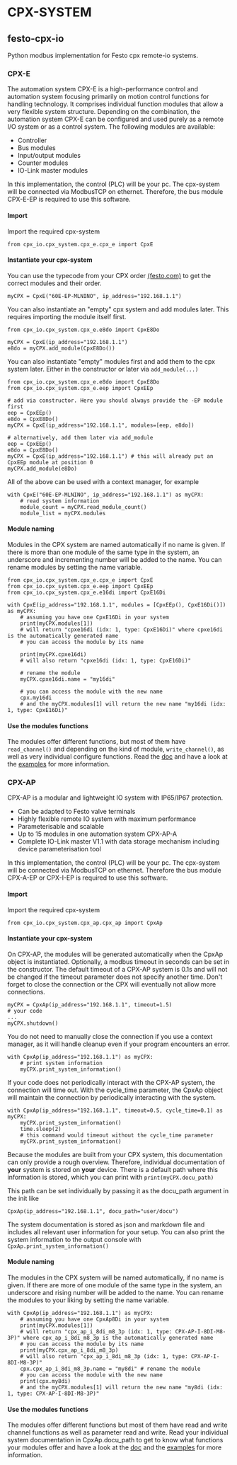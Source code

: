 # CPX-SYSTEM

## festo-cpx-io
Python modbus implementation for Festo cpx remote-io systems.

### CPX-E
The automation system CPX-E is a high-performance control and automation system focusing primarily on motion control functions for handling technology. It comprises individual function modules that allow a very flexible system structure. Depending on the combination, the automation system CPX-E can be configured and used purely as a remote I/O system or as a control system. The following modules are available:
- Controller
- Bus modules
- Input/output modules
- Counter modules
- IO-Link master modules

In this implementation, the control (PLC) will be your pc. The cpx-system will be connected via ModbusTCP on ethernet. Therefore, the bus module CPX-E-EP is required to use this software.

#### Import
Import the required cpx-system
```
from cpx_io.cpx_system.cpx_e.cpx_e import CpxE
```

#### Instantiate your cpx-system
You can use the typecode from your CPX order [(festo.com)](https://www.festo.com/) to get the correct modules and their order.
```
myCPX = CpxE("60E-EP-MLNINO", ip_address="192.168.1.1")
```
You can also instantiate an "empty" cpx system and add modules later. This requires importing the module itself first.
```
from cpx_io.cpx_system.cpx_e.e8do import CpxE8Do

myCPX = CpxE(ip_address="192.168.1.1")
e8do = myCPX.add_module(CpxE8Do())
```
You can also instantiate "empty" modules first and add them to the cpx system later. Either in the constructor or later via `add_module(...)`

```
from cpx_io.cpx_system.cpx_e.e8do import CpxE8Do
from cpx_io.cpx_system.cpx_e.eep import CpxEEp

# add via constructor. Here you should always provide the -EP module first
eep = CpxEEp()
e8do = CpxE8Do()
myCPX = CpxE(ip_address="192.168.1.1", modules=[eep, e8do])

# alternatively, add them later via add_module
eep = CpxEEp()
e8do = CpxE8Do()
myCPX = CpxE(ip_address="192.168.1.1") # this will already put an CpxEEp module at position 0
myCPX.add_module(e8Do)
```

All of the above can be used with a context manager, for example
```
with CpxE("60E-EP-MLNINO", ip_address="192.168.1.1") as myCPX:
    # read system information
    module_count = myCPX.read_module_count()
    module_list = myCPX.modules
```

#### Module naming
Modules in the CPX system are named automatically if no name is given. If there is more than one module of the same type in the system, an underscore and incrementing number will be added to the name. You can rename modules by setting the name variable.
```
from cpx_io.cpx_system.cpx_e.cpx_e import CpxE
from cpx_io.cpx_system.cpx_e.eep import CpxEEp
from cpx_io.cpx_system.cpx_e.e16di import CpxE16Di

with CpxE(ip_address="192.168.1.1", modules = [CpxEEp(), CpxE16Di()]) as myCPX:
    # assuming you have one CpxE16Di in your system
    print(myCPX.modules[1])
    # will return "cpxe16di (idx: 1, type: CpxE16Di)" where cpxe16di is the automatically generated name
    # you can access the module by its name

    print(myCPX.cpxe16di)
    # will also return "cpxe16di (idx: 1, type: CpxE16Di)"

    # rename the module
    myCPX.cpxe16di.name = "my16di"

    # you can access the module with the new name
    cpx.my16di
    # and the myCPX.modules[1] will return the new name "my16di (idx: 1, type: CpxE16Di)"
```

#### Use the modules functions
The modules offer different functions, but most of them have `read_channel()` and depending on the kind of module, `write_channel()`, as well as very individual configure functions. Read the [doc](https://festo-research.gitlab.io/electric-automation/festo-cpx-io/) and have a look at the [examples](./examples) for more information.

### CPX-AP
CPX-AP is a modular and lightweight IO system with IP65/IP67 protection.
- Can be adapted to Festo valve terminals
- Highly flexible remote IO system with maximum performance
- Parameterisable and scalable
- Up to 15 modules in one automation system CPX-AP-A
- Complete IO-Link master V1.1 with data storage mechanism including device parameterisation tool

In this implementation, the control (PLC) will be your pc. The cpx-system will be connected via ModbusTCP on ethernet. Therefore the bus module CPX-A-EP or CPX-I-EP is required to use this software.

#### Import
Import the required cpx-system
```
from cpx_io.cpx_system.cpx_ap.cpx_ap import CpxAp
```

#### Instantiate your cpx-system
On CPX-AP, the modules will be generated automatically when the CpxAp object is instantiated. Optionally, a modbus timeout in seconds can be set in the constructor. The default timeout of a CPX-AP system is 0.1s and will not be changed if the timeout parameter does not specify another time. Don't forget to close the connection or the CPX will eventually not allow more connections.
```
myCPX = CpxAp(ip_address="192.168.1.1", timeout=1.5)
# your code
...
myCPX.shutdown()
```

You do not need to manually close the connection if you use a context manager, as it will handle cleanup even if your program encounters an error.
```
with CpxAp(ip_address="192.168.1.1") as myCPX:
    # print system information
    myCPX.print_system_information()
```

If your code does not periodically interact with the CPX-AP system, the connection will time out. With the cycle_time
parameter, the CpxAp object will maintain the connection by periodically interacting with the system.
```
with CpxAp(ip_address="192.168.1.1", timeout=0.5, cycle_time=0.1) as myCPX:
    myCPX.print_system_information()
    time.sleep(2)
    # this command would timeout without the cycle_time parameter
    myCPX.print_system_information()
```

Because the modules are built from your CPX system, this documentation can only provide a rough overview. Therefore, individual documentation of __your__ system is stored on __your__ device. There is a default path where this information is stored, which you can print with `print(myCPX.docu_path)`

This path can be set individually by passing it as the docu_path argument in the init like
```
CpxAp(ip_address="192.168.1.1", docu_path="user/docu")
```
The system documentation is stored as json and markdown file and includes all relevant user information for your setup. You can also print the system information to the output console with `CpxAp.print_system_information()`

#### Module naming
The modules in the CPX system will be named automatically, if no name is given. If there are more of one module of the same type in the system, an underscore and rising number will be added to the name. You can rename the modules to your liking by setting the name variable.
```
with CpxAp(ip_address="192.168.1.1") as myCPX:
    # assuming you have one CpxAp8Di in your system
    print(myCPX.modules[1])
    # will return "cpx_ap_i_8di_m8_3p (idx: 1, type: CPX-AP-I-8DI-M8-3P)" where cpx_ap_i_8di_m8_3p is the automatically generated name
    # you can access the module by its name
    print(myCPX.cpx_ap_i_8di_m8_3p)
    # will also return "cpx_ap_i_8di_m8_3p (idx: 1, type: CPX-AP-I-8DI-M8-3P)"
    cpx.cpx_ap_i_8di_m8_3p.name = "my8di" # rename the module
    # you can access the module with the new name
    print(cpx.my8di)
    # and the myCPX.modules[1] will return the new name "my8di (idx: 1, type: CPX-AP-I-8DI-M8-3P)"
```

#### Use the modules functions
The modules offer different functions but most of them have read and write channel functions as well as parameter read and write. Read your individual system documentation in CpxAp.docu_path to get to know what functions your modules offer and have a look at the [doc](https://festo-research.gitlab.io/electric-automation/festo-cpx-io/) and the [examples](./examples) for more information.
